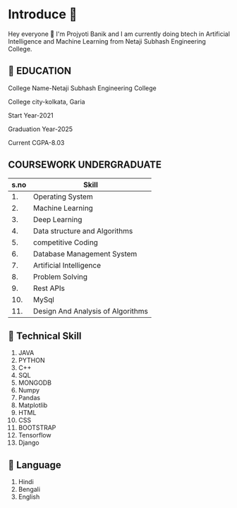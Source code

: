 # Introduce 🚀 
Hey everyone 👋 I'm Projyoti Banik and I am currently doing btech in Artificial Intelligence and Machine Learning from Netaji Subhash Engineering College.

## 🔷 EDUCATION 
College Name-Netaji Subhash Engineering College 

College city-kolkata, Garia

Start Year-2021

Graduation Year-2025

Current CGPA-8.03

## COURSEWORK UNDERGRADUATE 
|s.no|Skill|
|---|---|
|1.|Operating System
|2.|Machine Learning
|3.|Deep Learning 
|4.|Data structure and Algorithms|
|5.|competitive Coding|
|6.|Database Management System
|7.|Artificial  Intelligence 
|8.|Problem Solving 
|9.|Rest APIs 
|10.| MySql
|11.| Design And Analysis of Algorithms 

## 🔷 Technical Skill              
 1.  JAVA
 2.  PYTHON
 3.  C++
 4.  SQL
 5.  MONGODB
 6.  Numpy
 7.  Pandas
 8.  Matplotlib
 9.  HTML
 10. CSS
 11. BOOTSTRAP
 12. Tensorflow
 13. Django 

## 🔷 Language
1. Hindi
2. Bengali
3. English
